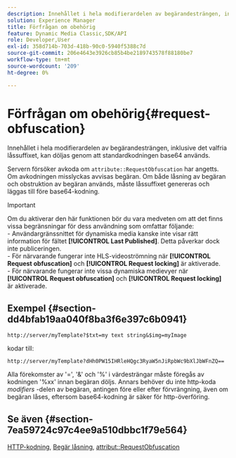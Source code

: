 ```yaml
---
description: Innehållet i hela modifierardelen av begärandesträngen, inklusive det valfria låssuffixet, kan döljas genom att standardkodningen base64 används.
solution: Experience Manager
title: Förfrågan om obehörig
feature: Dynamic Media Classic,SDK/API
role: Developer,User
exl-id: 358d714b-703d-418b-90c0-5940f5388c7d
source-git-commit: 206e4643e3926cb85b4be2189743578f88180be7
workflow-type: tm+mt
source-wordcount: '209'
ht-degree: 0%

---
```


# Förfrågan om obehörig{#request-obfuscation}

Innehållet i hela modifierardelen av begärandesträngen, inklusive det valfria låssuffixet, kan döljas genom att standardkodningen base64 används.

Servern försöker avkoda om `attribute::RequestObfuscation` har angetts. Om avkodningen misslyckas avvisas begäran. Om både låsning av begäran och obstruktion av begäran används, måste låssuffixet genereras och läggas till före base64-kodning.

>[!IMPORTANT]
>
>Om du aktiverar den här funktionen bör du vara medveten om att det finns vissa begränsningar för dess användning som omfattar följande:<br>- Användargränssnittet för dynamiska media kanske inte visar rätt information för fältet **[!UICONTROL Last Published]**. Detta påverkar dock inte publiceringen.<br> - För närvarande fungerar inte HLS-videoströmning när **[!UICONTROL Request obfuscation]** och **[!UICONTROL Request locking]** är aktiverade.<br> - För närvarande fungerar inte vissa dynamiska medievyer när **[!UICONTROL Request obfuscation]** och **[!UICONTROL Request locking]** är aktiverade.

## Exempel {#section-dd4bfab19aa040f8ba3f6e397c6b0941}

`http://server/myTemplate?$txt=my text string&$img=myImage`

kodar till:

`http://server/myTemplate?dHh0PW15IHRleHQgc3RyaW5nJiRpbWc9bXlJbWFnZQ==`

Alla förekomster av &#39;=&#39;, &#39;&amp;&#39; och &#39;%&#39; i värdesträngar måste föregås av kodningen &#39;%xx&#39; innan begäran döljs. Annars behöver du inte http-koda *modifiers* -delen av begäran, antingen före eller efter förvrängning, även om begäran låses, eftersom base64-kodning är säker för http-överföring.

## Se även {#section-7ea59724c97c4ee9a510dbbc1f79e564}

[HTTP-kodning](../../../../../is-api/http-ref/image-serving-api-ref/c-http-protocol-reference/c-syntax-and-features/r-http-encoding.md#reference-bb34dd13f316462695448acfa8f92df7), [Begär låsning](../../../../../is-api/http-ref/image-serving-api-ref/c-http-protocol-reference/c-syntax-and-features/r-request-locking.md#reference-4177193d20774daab0dbf206a927844c), [attribut::RequestObfuscation](../../../../../is-api/image-catalog/image-serving-api-ref/c-image-catalog-reference/c-attributes-reference/r-requestobfuscation.md#reference-730a3330253343f893419ebd52baf0bd)
